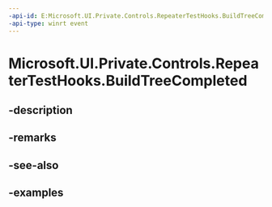 ```yaml
---
-api-id: E:Microsoft.UI.Private.Controls.RepeaterTestHooks.BuildTreeCompleted
-api-type: winrt event
---
```


# Microsoft.UI.Private.Controls.RepeaterTestHooks.BuildTreeCompleted

<!--
public static event Windows.Foundation.TypedEventHandler<object,object> BuildTreeCompleted;
-->


## -description

## -remarks

## -see-also

## -examples


